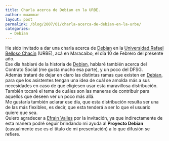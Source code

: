 ```yaml
---
title: Charla acerca de Debian en la URBE.
author: muammar
layout: post
permalink: /blog/2007/01/charla-acerca-de-debian-en-la-urbe/
categories:
  - Debian
---
```

He sido invitado a dar una charla acerca de [Debian][1] en la [Universidad Rafael Belloso Chacín][2] (URBE), acá en Maracaibo, el día 10 de Febrero del presente año.  
Ese día hablaré de la historia de [Debian][1], hablaré también acerca del Contrato Social (me gusta mucho esa parte), y un poco del DFSG.  
Además trataré de dejar en claro las distintas ramas que existen en [Debian][1], para que los asistentes tengan una idea de cuál se amolda más a sus necesidades en caso de que eligiesen usar esta maravillosa distribución. También tocaré el tema de cuáles son las maneras de contribuir para aquellos que deseen ver un poco más allá.  
Me gustaría también aclarar ese día, que esta distribución resulta ser una de las más flexibles, es decir, que esta tenderá a ser lo que el usuario quiere que sea.  
Quiero agradecer a [Efrain Valles][3] por la invitación, ya que indirectamente de esta manera podré seguir brindando mi ayuda al **Proyecto Debian** (casualmente ese es el título de mi presentación) a lo que difusión se refiere.

 [1]: http://www.debian.org
 [2]: http://www.urbe.edu/
 [3]: http://effiejayx.blogspot.com/